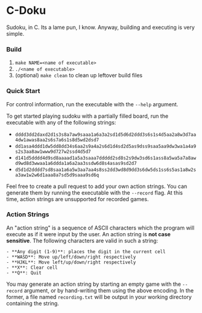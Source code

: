 # C-Doku

Sudoku, in C. Its a lame pun, I know. Anyway, building and executing is very simple.

### Build

1. `make NAME=<name of executable>`
2. `./<name of executable>`
3. (optional) `make clean` to clean up leftover build files

### Quick Start

For control information, run the executable with the `--help` argument.

To get started playing sudoku with a partially filled board, run the executable with any of the following strings:

* `dddd3dd2daxd2d1s3s8a7aw9saaa1a6a3a2sd1d5d6d2ddd3s6s1s4d5aa2a8w3d7aa4dw1awas8aa2s6s7a6s1s8d5wd2dsd7`
* `dd1asa4ddd1dw5dd8dd34s6aa2s9a4a2s6d1d4sd2d5as9dss9saa5aa9dw3wa1a4a9s2s3aa8aw1www9d727w2ssd4d5d7`
* `d141d5dddd4d9sd8aaaad1a5a3saaa7ddddd2sd8s2s9dw3sd6s1ass8a5wa5a7a8awd9wd8d3wwaa1a6ddda1a6a2aa3ssdw6d8s4asas9sd2d7`
* `d5d1d2dddd7sd8saa1a6a5w3aa7aa4s8ss2dd3wd8d9dd3s6dw5ds1ss6s5as1a8w2sa3aw1w2w6d1aaa8a7sd5d9saaa9sd6q`

Feel free to create a pull request to add your own action strings. You can generate them by running the executable with the `--record` flag. At this time, action strings are unsupported for recorded games.

### Action Strings

An "action string" is a sequence of ASCII characters which the program will execute as if it were input by the user. An action string is **not case sensitive**. The following characters are valid in such a string:

    - **Any digit (1-9)**: places the digit in the current cell
    - **WASD**: Move up/left/down/right respectively
    - **HJKL**: Move left/up/down/right respectively
    - **X**: Clear cell
    - **Q**: Quit

You may generate an action string by starting an empty game with the `--record` argument, or by hand-writing them using the above encoding. In the former, a file named `recording.txt` will be output in your working directory containing the string.

